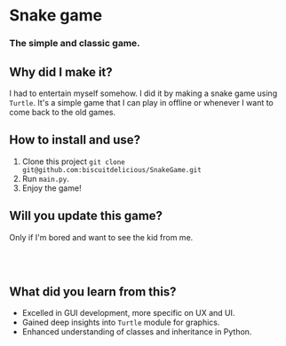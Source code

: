 # Snake game

### The simple and classic game.

## Why did I make it?

I had to entertain myself somehow. I did it by making a snake game using `Turtle`.
It's a simple game that I can play in offline or whenever I want to come back to the old
games.

## How to install and use?

1. Clone this project `git clone git@github.com:biscuitdelicious/SnakeGame.git`
2. Run `main.py`.
3. Enjoy the game!

## Will you update this game?

Only if I'm bored and want to see the kid from me.

<br><br>

## What did you learn from this?

* Excelled in GUI development, more specific on UX and UI.
* Gained deep insights into `Turtle` module for graphics.
* Enhanced understanding of classes and inheritance in Python.

